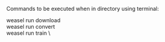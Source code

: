 Commands to be executed when in directory using terminal:

weasel run download \
weasel run convert \
weasel run train \

